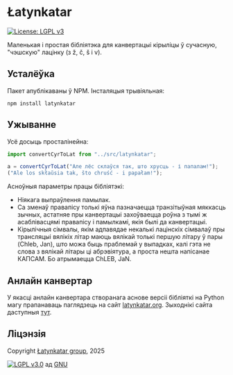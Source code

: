 # Łatynkatar

[![License: LGPL v3](https://img.shields.io/badge/License-LGPL%20v3-blue.svg)](https://github.com/measles/latynkatar.js/blob/main/LICENSE)

Маленькая і простая бібліятэка для канвертацыі кірыліцы ў сучасную, "чэшскую" лацінку (з ž, č, š і v).

## Усталёўка

Пакет апублікаваны ў NPM. Інсталяцыя трывіяльная:

```
npm install latynkatar
```

## Ужыванне

Усё досыць просталінейна:

```js
import convertCyrToLat from "../src/latynkatar";

a = convertCyrToLat("Але лёс склаўся так, што хрусць - і папалам!");
("Ale los skłaŭsia tak, što chruść - i papałam!");
```

Асноўныя параметры працы бібліятэкі:

- Ніякага выпраўлення памылак.
- Са зменаў правапісу толькі яўна пазначаецца транзітыўная мяккасць зычных, астатняе пры канвертацыі захоўваецца роўна з тымі ж асаблівасцямі правапісу і памылкамі, якія былі да канвертацыі.
- Кірылічныя сімвалы, якім адпавядае некалькі лацінскіх сімвалаў пры трансляцыі вялікіх літар маюць вялікай толькі першую літару ў пары (Chleb, Jan), што можа быць праблемай у выпадках, калі гэта не слова з вялікай літары ці абрэвіятура, а проста нешта напісанае КАПСАМ. Бо атрымаецца ChLEB, JaN.

## Анлайн канвертар

У якасці анлайн канвертара створанага аснове версіі бібліяткі на Python магу прапанаваць паглядзець на сайт [latynkatar.org](https://latynkatar.org). Зыходнікі сайта даступныя [тут](https://github.com/measles/latynkatar_site).

## Ліцэнзія

Copyright [Łatynkatar group](https://github.com/latynkatar), 2025

[![LGPL v3.0](https://www.gnu.org/graphics/lgplv3-with-text-154x68.png)](https://github.com/measles/latynkatar/blob/main/LICENSE) ад [GNU](https://www.gnu.org/licenses/lgpl-3.0.html)
